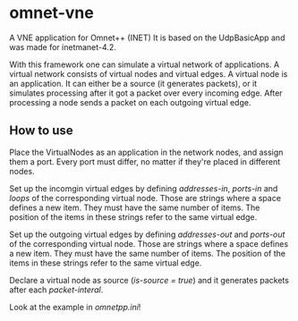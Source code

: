 # omnet-vne
A VNE application for Omnet++ (INET)
It is based on the UdpBasicApp and was made for inetmanet-4.2.

With this framework one can simulate a virtual network of applications.
A virtual network consists of virtual nodes and virtual edges. A virtual node is an application. It can either be a source (it generates packets), or it simulates processing after it got a packet over every incoming edge.
After processing a node sends a packet on each outgoing virtual edge.

## How to use
Place the VirtualNodes as an application in the network nodes, and assign them a port. Every port must differ, no matter if they're placed in different nodes.

Set up the incomgin virtual edges by defining *addresses-in*, *ports-in* and *loops* of the corresponding virtual node. Those are strings where a space defines a new item. They must have the same number of items. The position of the items in these strings refer to the same virtual edge.

Set up the outgoing virtual edges by defining *addresses-out* and *ports-out* of the corresponding virtual node. Those are strings where a space defines a new item. They must have the same number of items. The position of the items in these strings refer to the same virtual edge.

Declare a virtual node as source (*is-source = true*) and it generates packets after each *packet-interal*.

Look at the example in *omnetpp.ini*!
